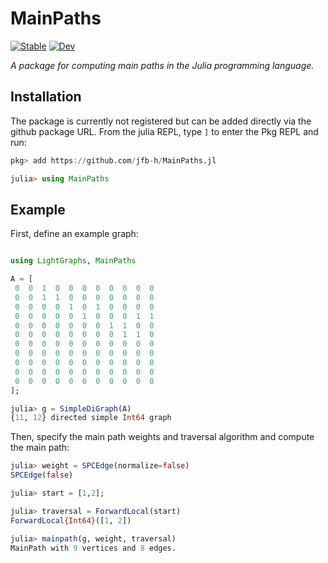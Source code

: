 # MainPaths
[![Stable](https://img.shields.io/badge/docs-stable-blue.svg)](https://jfb-h.github.io/MainPaths.jl/stable)
[![Dev](https://img.shields.io/badge/docs-dev-blue.svg)](https://jfb-h.github.io/MainPaths.jl/dev)

*A package for computing main paths in the Julia programming language.*

## Installation

The package is currently not registered but can be added directly via the github package URL.
From the julia REPL, type `]` to enter the Pkg REPL and run:

```julia 
pkg> add https://github.com/jfb-h/MainPaths.jl

julia> using MainPaths
``` 

## Example

First, define an example graph:

```julia

using LightGraphs, MainPaths

A = [
 0  0  1  0  0  0  0  0  0  0  0
 0  0  1  1  0  0  0  0  0  0  0
 0  0  0  0  1  0  1  0  0  0  0
 0  0  0  0  0  1  0  0  0  1  1
 0  0  0  0  0  0  0  1  1  0  0
 0  0  0  0  0  0  0  0  1  1  0
 0  0  0  0  0  0  0  0  0  0  0
 0  0  0  0  0  0  0  0  0  0  0
 0  0  0  0  0  0  0  0  0  0  0
 0  0  0  0  0  0  0  0  0  0  0
 0  0  0  0  0  0  0  0  0  0  0
];

julia> g = SimpleDiGraph(A)
{11, 12} directed simple Int64 graph
```

Then, specify the main path weights and traversal algorithm and compute the main path:
```julia
julia> weight = SPCEdge(normalize=false)
SPCEdge(false)

julia> start = [1,2];

julia> traversal = ForwardLocal(start)
ForwardLocal{Int64}([1, 2])

julia> mainpath(g, weight, traversal)
MainPath with 9 vertices and 8 edges.
```



